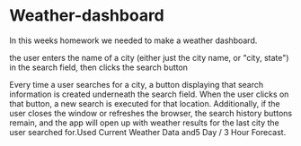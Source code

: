 # Weather-dashboard
<p>In this weeks homework we needed to make a weather dashboard.<p>
<p>the user enters the name of a city (either just the city name, or "city, state") in the search field, then clicks the search button<p>
<p>Every time a user searches for a city, a button displaying that search information is created underneath the search field. When the user clicks on that button, a new search is executed for that location. Additionally, if the user closes the window or refreshes the browser, the search history buttons remain, and the app will open up with weather results for the last city the user searched for.Used Current Weather Data and5 Day / 3 Hour Forecast.<p>
